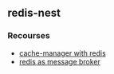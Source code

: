 ## redis-nest

### Recourses

- [cache-manager with redis](https://github.com/jobayer977/nestjs-caching-with-redis)
- [redis as message broker](https://github.com/aikrom/nestjs-redis-microservices)